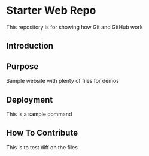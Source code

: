 # Starter Web Repo

This repository is for showing how Git and GitHub work

## Introduction

## Purpose

Sample website with plenty of files for demos

## Deployment

This is a sample command

## How To Contribute

This is to test diff on the files
